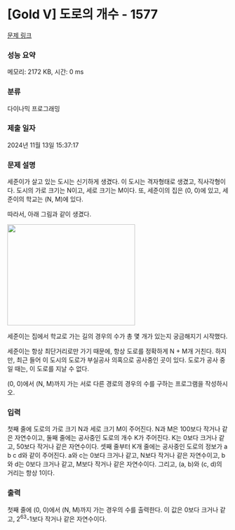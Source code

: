 # [Gold V] 도로의 개수 - 1577 

[문제 링크](https://www.acmicpc.net/problem/1577) 

### 성능 요약

메모리: 2172 KB, 시간: 0 ms

### 분류

다이나믹 프로그래밍

### 제출 일자

2024년 11월 13일 15:37:17

### 문제 설명

<p>세준이가 살고 있는 도시는 신기하게 생겼다. 이 도시는 격자형태로 생겼고, 직사각형이다. 도시의 가로 크기는 N이고, 세로 크기는 M이다. 또, 세준이의 집은 (0, 0)에 있고, 세준이의 학교는 (N, M)에 있다.</p>

<p>따라서, 아래 그림과 같이 생겼다.</p>

<p><img alt="" height="230" src="https://www.acmicpc.net/upload/201004/doro.png" width="291"></p>

<p>세준이는 집에서 학교로 가는 길의 경우의 수가 총 몇 개가 있는지 궁금해지기 시작했다.</p>

<p>세준이는 항상 최단거리로만 가기 때문에, 항상 도로를 정확하게 N + M개 거친다. 하지만, 최근 들어 이 도시의 도로가 부실공사 의혹으로 공사중인 곳이 있다. 도로가 공사 중일 때는, 이 도로를 지날 수 없다.</p>

<p>(0, 0)에서 (N, M)까지 가는 서로 다른 경로의 경우의 수를 구하는 프로그램을 작성하시오.</p>

### 입력 

 <p>첫째 줄에 도로의 가로 크기 N과 세로 크기 M이 주어진다. N과 M은 100보다 작거나 같은 자연수이고, 둘째 줄에는 공사중인 도로의 개수 K가 주어진다. K는 0보다 크거나 같고, 50보다 작거나 같은 자연수이다. 셋째 줄부터 K개 줄에는 공사중인 도로의 정보가 a b c d와 같이 주어진다. a와 c는 0보다 크거나 같고, N보다 작거나 같은 자연수이고, b와 d는 0보다 크거나 같고, M보다 작거나 같은 자연수이다. 그리고, (a, b)와 (c, d)의 거리는 항상 1이다.</p>

### 출력 

 <p>첫째 줄에 (0, 0)에서 (N, M)까지 가는 경우의 수를 출력한다. 이 값은 0보다 크거나 같고, 2<sup>63</sup>-1보다 작거나 같은 자연수이다.</p>

